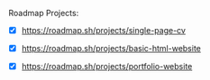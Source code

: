 Roadmap Projects:

- [x] https://roadmap.sh/projects/single-page-cv
- [x] https://roadmap.sh/projects/basic-html-website
- [x] https://roadmap.sh/projects/portfolio-website


